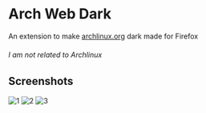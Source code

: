 # Arch Web Dark
An extension to make [archlinux.org](https://archlinux.org) dark made for Firefox
###### I am not related to Archlinux
## Screenshots
![1](https://github.com/OceanOC/arch-web-dark/assets/141111946/e8ce5281-345c-4be8-a6ef-447ff2ec3d76)
![2](https://github.com/OceanOC/arch-web-dark/assets/141111946/b3ea40cc-021a-4363-868a-ae37b71a2645)
![3](https://github.com/OceanOC/arch-web-dark/assets/141111946/2938d3ef-938f-41aa-8395-353f85af5223)
